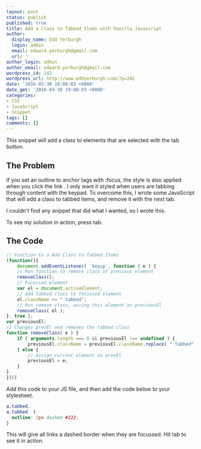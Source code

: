 ```yaml
---
layout: post
status: publish
published: true
title: Add a Class to Tabbed Items with Vanilla Javascript
author:
  display_name: Edd Yerburgh
  login: admin
  email: edward.yerburgh@gmail.com
  url: ''
author_login: admin
author_email: edward.yerburgh@gmail.com
wordpress_id: 242
wordpress_url: http://www.eddyerburgh.com/?p=242
date: '2016-03-30 19:08:03 +0000'
date_gmt: '2016-03-30 19:08:03 +0000'
categories:
- CSS
- JavaScript
- Snippet
tags: []
comments: []
---
```

This snippet will add a class to elements that are selected with the tab button.

## The Problem

If you set an outline to anchor tags with :focus, the style is also applied when you click the link . I only want it styled when users are tabbing through content with the keypad. To overcome this, I wrote some JavaScript that will add a class to tabbed items, and remove it with the next tab.

I couldn't find any snippet that did what I wanted, so I wrote this.

To see my solution in action, press tab.

## The Code

```js
// Function to a Add Class to Tabbed Items
(function(){
	document.addEventListener( 'keyup', function ( e ) {
	// Run function to remove class of previous element
	removeClass();
	// Focussed element
    var el = document.activeElement;
    // Add tabbed class to focussed element
    el.className += " tabbed";
    // Run remove class, assing this element as previousEl
    removeClass( el );
}, true );
var previousEl;
// Changes prevEl and removes the tabbed class
function removeClass( e ) {
	if ( arguments.length === 0 && previousEl !== undefined ) {
		previousEl.className = previousEl.className.replace( " tabbed", "" );
	} else {
		// Assign current element as prevEl
		previousEl = e;
	}
}
})()
```

Add this code to your JS file, and then add the code below to your stylesheet.

```css
a.tabbed,
a.tabbed  {
  outline: 2px dashed #222;
}
```

This will give all links a dashed border when they are focussed. Hit tab to see it in action.
